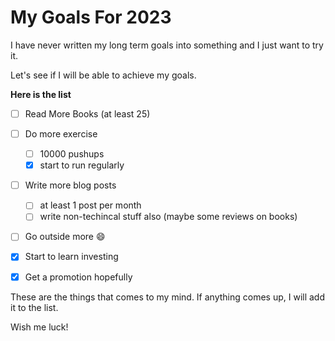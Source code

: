 # My Goals For 2023



I have never written my long term goals into something and I just want to try it.

Let's see if I will be able to achieve my goals.

**Here is the list**

- [ ] Read More Books (at least 25)
- [ ] Do more exercise
  - [ ] 10000 pushups
  - [x] start to run regularly
- [ ] Write more blog posts
  - [ ] at least 1 post per month
  - [ ] write non-techincal stuff also (maybe some reviews on books)
- [ ] Go outside more :smile:
- [x] Start to learn investing
- [x] Get a promotion hopefully
  

These are the things that comes to my mind. If anything comes up, I will add it to the list.

Wish me luck!
